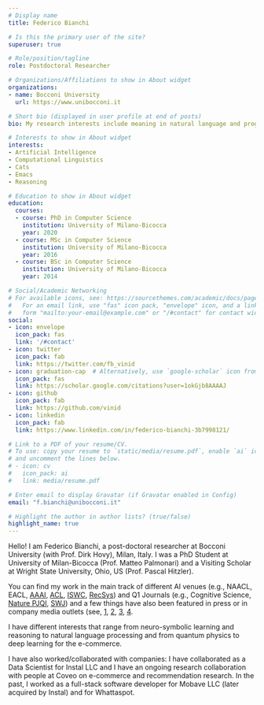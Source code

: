 ```yaml
---
# Display name
title: Federico Bianchi

# Is this the primary user of the site?
superuser: true

# Role/position/tagline
role: Postdoctoral Researcher

# Organizations/Affiliations to show in About widget
organizations:
- name: Bocconi University
  url: https://www.unibocconi.it

# Short bio (displayed in user profile at end of posts)
bio: My research interests include meaning in natural language and programming languages.

# Interests to show in About widget
interests:
- Artificial Intelligence
- Computational Linguistics
- Cats
- Emacs
- Reasoning

# Education to show in About widget
education:
  courses:
  - course: PhD in Computer Science
    institution: University of Milano-Bicocca
    year: 2020
  - course: MSc in Computer Science
    institution: University of Milano-Bicocca
    year: 2016
  - course: BSc in Computer Science
    institution: University of Milano-Bicocca
    year: 2014

# Social/Academic Networking
# For available icons, see: https://sourcethemes.com/academic/docs/page-builder/#icons
#   For an email link, use "fas" icon pack, "envelope" icon, and a link in the
#   form "mailto:your-email@example.com" or "/#contact" for contact widget.
social:
- icon: envelope
  icon_pack: fas
  link: '/#contact'
- icon: twitter
  icon_pack: fab
  link: https://twitter.com/fb_vinid
- icon: graduation-cap  # Alternatively, use `google-scholar` icon from `ai` icon pack
  icon_pack: fas
  link: https://scholar.google.com/citations?user=1okGjb8AAAAJ
- icon: github
  icon_pack: fab
  link: https://github.com/vinid
- icon: linkedin
  icon_pack: fab
  link: https://www.linkedin.com/in/federico-bianchi-3b7998121/

# Link to a PDF of your resume/CV.
# To use: copy your resume to `static/media/resume.pdf`, enable `ai` icons in `params.toml`,
# and uncomment the lines below.
# - icon: cv
#   icon_pack: ai
#   link: media/resume.pdf

# Enter email to display Gravatar (if Gravatar enabled in Config)
email: "f.bianchi@unibocconi.it"

# Highlight the author in author lists? (true/false)
highlight_name: true
---
```


Hello! I am Federico Bianchi, a post-doctoral researcher at Bocconi University (with Prof. Dirk Hovy), Milan, Italy. I was a PhD Student at University of Milan-Bicocca (Prof. Matteo Palmonari) and a Visiting Scholar at Wright State University, Ohio, US (Prof. Pascal Hitzler).

You can find my work in the main track of different AI venues (e.g., NAACL, EACL, [AAAI](https://www.aaai.org/ojs/index.php/AAAI/article/view/4594/4472), [ACL](https://www.aclweb.org/anthology/2020.acl-main.154.pdf), [ISWC](https://link.springer.com/chapter/10.1007/978-3-030-00671-6_4), [RecSys](https://blog.coveo.com/multi-brand-personalization-in-ecommerce/)) and Q1 Journals (e.g., Cognitive Science, [Nature PJQI](https://www.nature.com/articles/s41534-020-0248-6), [SWJ](http://www.semantic-web-journal.net/system/files/swj2188.pdf)) and a few things have also been featured in press or in company media outlets (see, [1](https://phys.org/news/2020-02-machine-quantum-optics.html),
[2](https://www.photonics.com/Articles/Neural_Network_Improves_Quantum_Tomography/a65552),
[3](https://www.knowledge.unibocconi.eu/notizia.php?idArt=21787),
[4](https://blog.coveo.com/multi-brand-personalization-in-ecommerce/).

I have different interests that range from neuro-symbolic learning and reasoning to natural language processing and from quantum physics to deep learning for the e-commerce.

I have also worked/collaborated with companies: I have collaborated as a Data Scientist for Instal LLC and I have an ongoing research collaboration with people at Coveo on e-commerce and recommendation research. In the past, I worked as a full-stack software developer for Mobave LLC (later acquired by Instal) and for Whattaspot.
